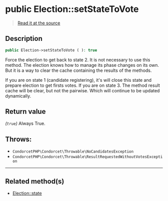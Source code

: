 # public Election::setStateToVote

> [Read it at the source](https://github.com/julien-boudry/Condorcet/blob/master/src/Election.php#L488)

## Description    

```php
public Election->setStateToVote ( ): true
```

Force the election to get back to state 2.
It is not necessary to use this method. The election knows how to manage its phase changes on its own. But it is a way to clear the cache containing the results of the methods.

If you are on state 1 (candidate registering), it's will close this state and prepare election to get firsts votes.
If you are on state 3. The method result cache will be clear, but not the pairwise. Which will continue to be updated dynamically.


## Return value   

*(`true`)* Always True.



## Throws:   

* ```CondorcetPHP\Condorcet\Throwable\NoCandidatesException``` 
* ```CondorcetPHP\Condorcet\Throwable\ResultRequestedWithoutVotesException``` 

---------------------------------------

## Related method(s)      

* [Election::state](/Docs/api-reference/Election%20Class/Election--state.md)    
